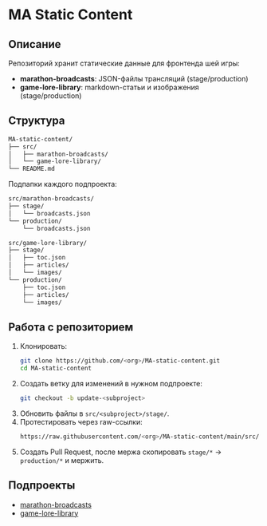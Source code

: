 # MA Static Content

## Описание

Репозиторий хранит статические данные для фронтенда шей игры:
- **marathon-broadcasts**: JSON-файлы трансляций (stage/production)
- **game-lore-library**: markdown-статьи и изображения (stage/production)

## Структура
```bash
MA-static-content/
├── src/
│   ├── marathon-broadcasts/
│   └── game-lore-library/
└── README.md
```

Подпапки каждого подпроекта:
```bash
src/marathon-broadcasts/
├── stage/
│   └── broadcasts.json
└── production/
    └── broadcasts.json

src/game-lore-library/
├── stage/
│   ├── toc.json
│   ├── articles/
│   └── images/
└── production/
    ├── toc.json
    ├── articles/
    └── images/
```

## Работа с репозиторием
1. Клонировать:
   ```bash
   git clone https://github.com/<org>/MA-static-content.git
   cd MA-static-content
   ```
2. Создать ветку для изменений в нужном подпроекте:
   ```bash
   git checkout -b update-<subproject>
   ```
3. Обновить файлы в `src/<subproject>/stage/`.
4. Протестировать через raw-ссылки:
   ```bash
   https://raw.githubusercontent.com/<org>/MA-static-content/main/src/<subproject>/stage/...
   ```
5. Создать Pull Request, после мержа скопировать `stage/*` → `production/*` и мержить.

## Подпроекты
- [marathon-broadcasts](src/marathon-broadcasts/README.md)
- [game-lore-library](src/game-lore-library/README.md)